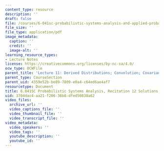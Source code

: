 ```yaml
---
content_type: resource
description: ''
draft: false
file: /courses/6-041sc-probabilistic-systems-analysis-and-applied-probability-fall-2013/3704dac4aa21f20636b8dfed50838a62_MIT6_041SCF13_rec12_sol.pdf
file_size: ''
file_type: application/pdf
image_metadata:
  caption: ''
  credit: ''
  image-alt: ''
learning_resource_types:
- Lecture Notes
license: https://creativecommons.org/licenses/by-nc-sa/4.0/
ocw_type: OCWFile
parent_title: 'Lecture 11: Derived Distributions; Convolution; Covariance and Correlation'
parent_type: CourseSection
parent_uid: 4359e52b-be89-7809-e0a4-c64ed6ae4af7
resourcetype: Document
title: 6.041SC Probabilistic Systems Analysis, Recitation 12 Solutions
uid: 3704dac4-aa21-f206-36b8-dfed50838a62
video_files:
  archive_url: ''
  video_captions_file: ''
  video_thumbnail_file: ''
  video_transcript_file: ''
video_metadata:
  video_speakers: ''
  video_tags: ''
  youtube_description: ''
  youtube_id: ''
---
```

